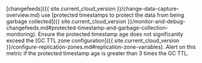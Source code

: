 [changefeeds]({{ site.current_cloud_version }}/change-data-capture-overview.md) use [protected timestamps to protect the data from being garbage collected]({{ site.current_cloud_version }}/monitor-and-debug-changefeeds.md#protected-timestamp-and-garbage-collection-monitoring). Ensure the protected timestamp age does not significantly exceed the [GC TTL zone configuration]({{ site.current_cloud_version }}/configure-replication-zones.md#replication-zone-variables). Alert on this metric if the protected timestamp age is greater than 3 times the GC TTL.